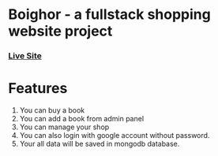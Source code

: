 # Boighor - a fullstack shopping website project
### [Live Site](https://boighor-fullstack-bookshop.netlify.app/)


# Features

1. You can buy a book
2. You can add a book from admin panel
3. You can manage your shop
4. You can also login with google account without password.
5. Your all data will be saved in mongodb database.